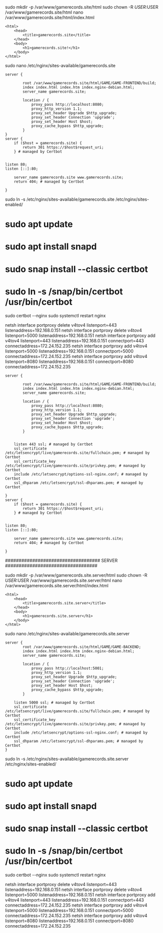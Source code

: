 sudo mkdir -p /var/www/gamerecords.site/html
sudo chown -R $USER:$USER /var/www/gamerecords.site/html
nano /var/www/gamerecords.site/html/index.html
```
<html>
    <head>
        <title>gamerecords.site</title>
    </head>
    <body>
        <h1>gamerecords.site!</h1>
    </body>
</html>
```
sudo nano /etc/nginx/sites-available/gamerecords.site
```
server {

        root /var/www/gamerecords.site/html/GAME/GAME-FRONTEND/build;
        index index.html index.htm index.nginx-debian.html;
        server_name gamerecords.site;

        location / {
            proxy_pass http://localhost:8080;
            proxy_http_version 1.1;
            proxy_set_header Upgrade $http_upgrade;
            proxy_set_header Connection 'upgrade';
            proxy_set_header Host $host;
            proxy_cache_bypass $http_upgrade;
        }
}
server {
    if ($host = gamerecords.site) {
        return 301 https://$host$request_uri;
    } # managed by Certbot


listen 80;
listen [::]:80;

    server_name gamerecords.site www.gamerecords.site;
    return 404; # managed by Certbot
    
}
```
sudo ln -s /etc/nginx/sites-available/gamerecords.site /etc/nginx/sites-enabled/
# sudo apt update
# sudo apt install snapd
# sudo snap install --classic certbot
# sudo ln -s /snap/bin/certbot /usr/bin/certbot
sudo certbot --nginx
sudo systemctl restart nginx

netsh interface portproxy delete v4tov4 listenport=443 listenaddress=192.168.0.151
netsh interface portproxy delete v4tov4 listenport=5000 listenaddress=192.168.0.151
netsh interface portproxy add v4tov4 listenport=443 listenaddress=192.168.0.151 connectport=443 connectaddress=172.24.152.235
netsh interface portproxy add v4tov4 listenport=5000 listenaddress=192.168.0.151 connectport=5000 connectaddress=172.24.152.235
netsh interface portproxy add v4tov4 listenport=8080 listenaddress=192.168.0.151 connectport=8080 connectaddress=172.24.152.235


```
server {

        root /var/www/gamerecords.site/html/GAME/GAME-FRONTEND/build;
        index index.html index.htm index.nginx-debian.html;
        server_name gamerecords.site;

        location / {
            proxy_pass http://localhost:8080;
            proxy_http_version 1.1;
            proxy_set_header Upgrade $http_upgrade;
            proxy_set_header Connection 'upgrade';
            proxy_set_header Host $host;
            proxy_cache_bypass $http_upgrade;
        }


    listen 443 ssl; # managed by Certbot
    ssl_certificate /etc/letsencrypt/live/gamerecords.site/fullchain.pem; # managed by Certbot
    ssl_certificate_key /etc/letsencrypt/live/gamerecords.site/privkey.pem; # managed by Certbot
    include /etc/letsencrypt/options-ssl-nginx.conf; # managed by Certbot
    ssl_dhparam /etc/letsencrypt/ssl-dhparams.pem; # managed by Certbot

}
server {
    if ($host = gamerecords.site) {
        return 301 https://$host$request_uri;
    } # managed by Certbot


listen 80;
listen [::]:80;

    server_name gamerecords.site www.gamerecords.site;
    return 404; # managed by Certbot

}
```

################################### SERVER ##################################

sudo mkdir -p /var/www/gamerecords.site.server/html
sudo chown -R $USER:$USER /var/www/gamerecords.site.server/html
nano /var/www/gamerecords.site.server/html/index.html
```
<html>
    <head>
        <title>gamerecords.site.server</title>
    </head>
    <body>
        <h1>gamerecords.site.server</h1>
    </body>
</html>
```
sudo nano /etc/nginx/sites-available/gamerecords.site.server
```
server {
        root /var/www/gamerecords.site/html/GAME/GAME-BACKEND;
        index index.html index.htm index.nginx-debian.html;
        server_name gamerecords.site;
        
        location / {
            proxy_pass http://localhost:5001;
            proxy_http_version 1.1;
            proxy_set_header Upgrade $http_upgrade;
            proxy_set_header Connection 'upgrade';
            proxy_set_header Host $host;
            proxy_cache_bypass $http_upgrade;
        }

    listen 5000 ssl; # managed by Certbot
    ssl_certificate /etc/letsencrypt/live/gamerecords.site/fullchain.pem; # managed by Certbot
    ssl_certificate_key /etc/letsencrypt/live/gamerecords.site/privkey.pem; # managed by Certbot
    include /etc/letsencrypt/options-ssl-nginx.conf; # managed by Certbot
    ssl_dhparam /etc/letsencrypt/ssl-dhparams.pem; # managed by Certbot
}
```
sudo ln -s /etc/nginx/sites-available/gamerecords.site.server /etc/nginx/sites-enabled/
# sudo apt update
# sudo apt install snapd
# sudo snap install --classic certbot
# sudo ln -s /snap/bin/certbot /usr/bin/certbot
sudo certbot --nginx
sudo systemctl restart nginx

netsh interface portproxy delete v4tov4 listenport=443 listenaddress=192.168.0.151
netsh interface portproxy delete v4tov4 listenport=5000 listenaddress=192.168.0.151
netsh interface portproxy add v4tov4 listenport=443 listenaddress=192.168.0.151 connectport=443 connectaddress=172.24.152.235
netsh interface portproxy add v4tov4 listenport=5000 listenaddress=192.168.0.151 connectport=5000 connectaddress=172.24.152.235
netsh interface portproxy add v4tov4 listenport=8080 listenaddress=192.168.0.151 connectport=8080 connectaddress=172.24.152.235
